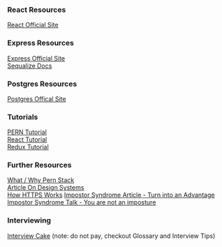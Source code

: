 ### React Resources
[React Official Site](https://reactjs.org/)

### Express Resources
[Express Official Site](https://expressjs.com/) \
[Sequalize Docs](https://sequelize.org/)

### Postgres Resources
[Postgres Offical Site](https://www.postgresql.org/)

### Tutorials
[PERN Tutorial](https://www.youtube.com/watch?v=ldYcgPKEZC8) \
[React Tutorial](https://reactjs.org/tutorial/tutorial.html) \
[Redux Tutorial](https://egghead.io/courses/getting-started-with-redux)

### Further Resources
[What / Why Pern Stack](https://www.geeksforgeeks.org/what-is-pern-stack/) \
[Article On Design Systems](https://medium.com/transferwise-engineering/down-the-design-systems-rabbit-hole-24e9424c92df) \
[How HTTPS Works](https://howhttps.works/)
[Impostor Syndrome Article - Turn into an Advantage](https://www.zainrizvi.io/blog/the-impostors-advantage/)
[Impostor Syndrome Talk - You are not an imposture](https://www.youtube.com/watch?v=l_Vqp1dPuPo)

### Interviewing 
[Interview Cake](https://www.interviewcake.com/) (note: do not pay, checkout Glossary and Interview Tips)
